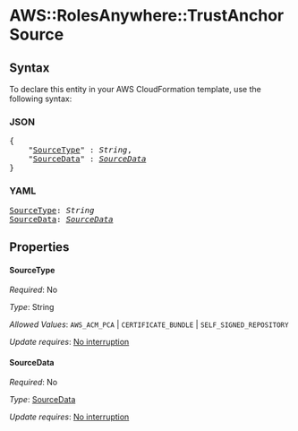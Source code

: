 # AWS::RolesAnywhere::TrustAnchor Source

## Syntax

To declare this entity in your AWS CloudFormation template, use the following syntax:

### JSON

<pre>
{
    "<a href="#sourcetype" title="SourceType">SourceType</a>" : <i>String</i>,
    "<a href="#sourcedata" title="SourceData">SourceData</a>" : <i><a href="sourcedata.md">SourceData</a></i>
}
</pre>

### YAML

<pre>
<a href="#sourcetype" title="SourceType">SourceType</a>: <i>String</i>
<a href="#sourcedata" title="SourceData">SourceData</a>: <i><a href="sourcedata.md">SourceData</a></i>
</pre>

## Properties

#### SourceType

_Required_: No

_Type_: String

_Allowed Values_: <code>AWS_ACM_PCA</code> | <code>CERTIFICATE_BUNDLE</code> | <code>SELF_SIGNED_REPOSITORY</code>

_Update requires_: [No interruption](https://docs.aws.amazon.com/AWSCloudFormation/latest/UserGuide/using-cfn-updating-stacks-update-behaviors.html#update-no-interrupt)

#### SourceData

_Required_: No

_Type_: <a href="sourcedata.md">SourceData</a>

_Update requires_: [No interruption](https://docs.aws.amazon.com/AWSCloudFormation/latest/UserGuide/using-cfn-updating-stacks-update-behaviors.html#update-no-interrupt)

